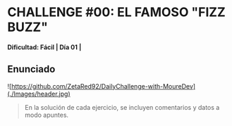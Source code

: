 # CHALLENGE #00: EL FAMOSO "FIZZ BUZZ"
#### Dificultad: Fácil | Día 01 |

## Enunciado
![https://github.com/ZetaRed92/DailyChallenge-with-MoureDev](./Images/header.jpg)



> En la solución de cada ejercicio, se incluyen comentarios y datos a modo apuntes.
